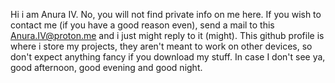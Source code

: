 Hi i am Anura IV. No, you will not find private info on me here. If you wish to contact me (if you have a good reason even), send a mail to this Anura.IV@proton.me and i just might reply to it (might).
This github profile is where i store my projects, they aren't meant to work on other devices, so don't expect anything fancy if you download my stuff.
In case I don't see ya, good afternoon, good evening and good night.
